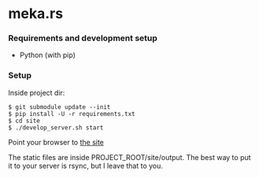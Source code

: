 meka.rs
========

### Requirements and development setup
- Python (with pip)

### Setup
Inside project dir:

    $ git submodule update --init
    $ pip install -U -r requirements.txt
    $ cd site
    $ ./develop_server.sh start

Point your browser to [the site](http://localhost:8000/)

The static files are inside PROJECT_ROOT/site/output. The best way to put it to
your server is rsync, but I leave that to you.

